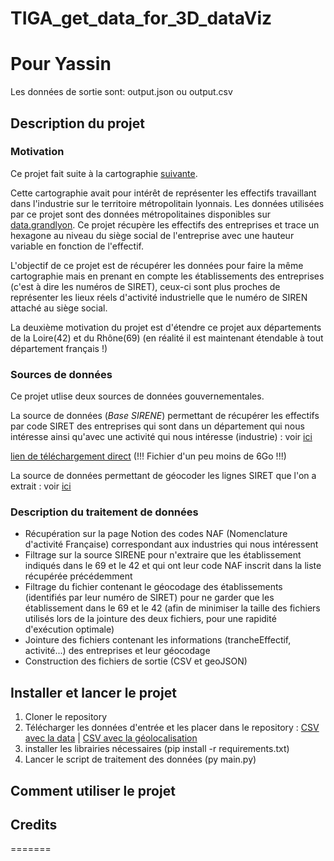 # TIGA_get_data_for_3D_dataViz

# Pour Yassin
Les données de sortie sont:
  output.json ou output.csv
  

## Description du projet

### Motivation

Ce projet fait suite à la cartographie [suivante](https://github.com/datagora-erasme/datagora_dataviz3D).


Cette cartographie avait pour intérêt de représenter les effectifs travaillant dans l'industrie sur le territoire métropolitain lyonnais. Les données utilisées par ce projet sont des données métropolitaines disponibles sur [data.grandlyon](https://data.grandlyon.com/jeux-de-donnees/base-sirene-metropole-lyon/telechargements). Ce projet récupère les effectifs des entreprises et trace un hexagone au niveau du siège social de l'entreprise avec une hauteur variable en fonction de l'effectif.

L'objectif de ce projet est de récupérer les données pour faire la même cartographie mais en prenant en compte les établissements des entreprises (c'est à dire les numéros de SIRET), ceux-ci sont plus proches de représenter les lieux réels d'activité industrielle que le numéro de SIREN attaché au siège social.

La deuxième motivation du projet est d'étendre ce projet aux départements de la Loire(42) et du Rhône(69) (en réalité il est maintenant étendable à tout département français !)

### Sources de données

Ce projet utlise deux sources de données gouvernementales.

La source de données (_Base SIRENE_) permettant de récupérer les effectifs par code SIRET des entreprises qui sont dans un département qui nous intéresse ainsi qu'avec une activité qui nous intéresse (industrie) : voir [ici](https://www.data.gouv.fr/fr/datasets/base-sirene-des-entreprises-et-de-leurs-etablissements-siren-siret/)

[lien de téléchargement direct](https://www.data.gouv.fr/fr/datasets/r/0651fb76-bcf3-4f6a-a38d-bc04fa708576) (!!! Fichier d'un peu moins de 6Go !!!)

La source de données permettant de géocoder les lignes SIRET que l'on a extrait : voir [ici](https://www.data.gouv.fr/fr/datasets/geolocalisation-des-etablissements-du-repertoire-sirene-pour-les-etudes-statistiques/)

### Description du traitement de données

* Récupération sur la page Notion des codes NAF (Nomenclature d'activité Française) correspondant aux industries qui nous intéressent
* Filtrage sur la source SIRENE pour n'extraire que les établissement indiqués dans le 69 et le 42 et qui ont leur code NAF inscrit dans la liste récupérée précédemment
* Filtrage du fichier contenant le géocodage des établissements (identifiés par leur numéro de SIRET) pour ne garder que les établissement dans le 69 et le 42 (afin de minimiser la taille des fichiers utilisés lors de la jointure des deux fichiers, pour une rapidité d'exécution optimale)
* Jointure des fichiers contenant les informations (trancheEffectif, activité...) des entreprises et leur géocodage
* Construction des fichiers de sortie (CSV et geoJSON)

## Installer et lancer le projet

1. Cloner le repository
2. Télécharger les données d'entrée et les placer dans le repository : [CSV avec la data](https://www.data.gouv.fr/fr/datasets/r/0651fb76-bcf3-4f6a-a38d-bc04fa708576) | [CSV avec la géolocalisation](https://www.data.gouv.fr/fr/datasets/geolocalisation-des-etablissements-du-repertoire-sirene-pour-les-etudes-statistiques/)
3. installer les librairies nécessaires (pip install -r requirements.txt)
4. Lancer le script de traitement des données (py main.py)

## Comment utiliser le projet

## Credits
=======
